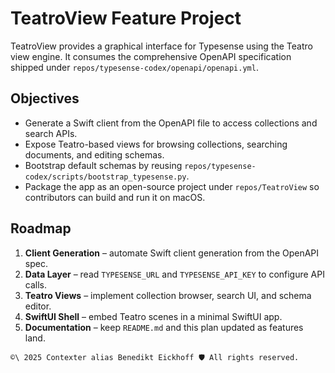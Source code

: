 # TeatroView Feature Project

TeatroView provides a graphical interface for Typesense using the Teatro view engine. It consumes the comprehensive OpenAPI specification shipped under `repos/typesense-codex/openapi/openapi.yml`.

## Objectives

- Generate a Swift client from the OpenAPI file to access collections and search APIs.
- Expose Teatro-based views for browsing collections, searching documents, and editing schemas.
- Bootstrap default schemas by reusing `repos/typesense-codex/scripts/bootstrap_typesense.py`.
- Package the app as an open-source project under `repos/TeatroView` so contributors can build and run it on macOS.

## Roadmap

1. **Client Generation** – automate Swift client generation from the OpenAPI spec.
2. **Data Layer** – read `TYPESENSE_URL` and `TYPESENSE_API_KEY` to configure API calls.
3. **Teatro Views** – implement collection browser, search UI, and schema editor.
4. **SwiftUI Shell** – embed Teatro scenes in a minimal SwiftUI app.
5. **Documentation** – keep `README.md` and this plan updated as features land.

````text
©\ 2025 Contexter alias Benedikt Eickhoff 🛡️ All rights reserved.
````
